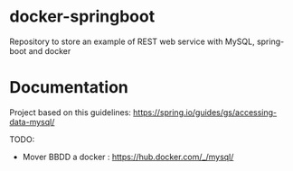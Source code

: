 # docker-springboot
Repository to store an example of REST web service with MySQL, spring-boot and docker

# Documentation
Project based on this guidelines: https://spring.io/guides/gs/accessing-data-mysql/


TODO: 
- Mover BBDD a docker : https://hub.docker.com/_/mysql/
